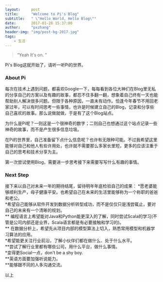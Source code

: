 ```yaml
---
layout:     post
title:      "Welcome to Pi's Blog"
subtitle:   " \"Hello World, Hello Blog\""
date:       2017-01-28 15:37:00
author:     "pxzhang"
header-img: "img/post-bg-2017.jpg"
tags:
    - 生活
---
```


> “Yeah It's on. ”

Pi's Blog这就开始了，请听一听Pi的世界。
### About Pi
每次在技术上遇到问题，都喜欢Google一下，每每看到各位大神们在Blog里无私的分享自己的方案以及有趣的故事，都忍不住多翻一翻，想象着自己终有一天也能帮助别人解决很多问题。但限于各种原因，一直未有动作。恰逢今年春节不用回老家过年，可以有时间思考一些事情，也许是时候建立自己的Blog，记录和分享些自己喜欢的故事。那么说做就做，于是有了这个Blog站点。

为什么是Pi呢？一则这是一个很神奇的数字；二则自己也想通过这个站点记录一些神奇的故事，而不是产生很多信息垃圾。

在Pi的世界里，自己准备留下点什么信息呢？也许有无限种可能。不过我希望这里能够对自己和他人有些许用处，也许就不需要那么多家长里短，更多的应该注重于自己的思考和技术分享为主。

第一次尝试使用Blog，需要进一步思考接下来需要写写什么有趣的事情。
### Next Step
接下来以自己对未来一年的期待结尾，留待明年年底检验自己的成果：
*愿老婆能够顺利生产，母子健康平安。也希望自己在未来的生活里能够称为一个称职的爸爸和老公。<br>
*希望自己能够从软件开发到数据分析转型成功，而不是仅仅只是浅尝辄止，要对自己的未来有一个清晰的规划。<br>
   ** 编程语言上希望能对Java和Python能更深入的了解，同时尝试Scala的学习(不管是公司内部还是业界，Scala语言都是有必要接触和学习的)。<br>
   ** 在数据分析上，希望先从项目内部的模型算法上切入，熟悉常用模型和机器学习算法的应用。<br>
*希望能更关注行业前沿，了解小伙伴们都在做什么、处于什么水平。<br>
   **尝试了解行业里都有哪些公司，用什么平台，做什么事情。<br>
*变得更Social一点，don't be a shy boy.<br>
   **英语方面要加强听说能力。<br>
   **能够跟不同的人多沟通交流。<br>

以上
